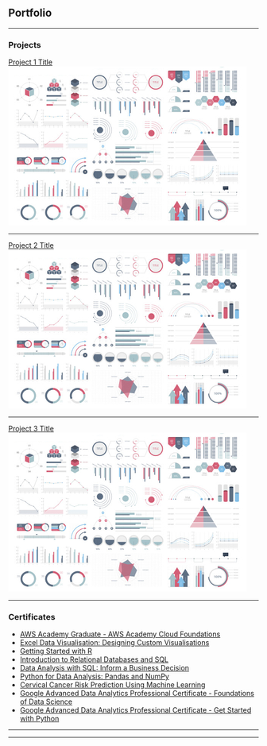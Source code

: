 ## Portfolio

---

### Projects

[Project 1 Title](/sample_page)
<img src="images/dummy_thumbnail.jpg?raw=true"/>

---
[Project 2 Title](/pdf/sample_presentation.pdf)
<img src="images/dummy_thumbnail.jpg?raw=true"/>

---
[Project 3 Title](http://example.com/)
<img src="images/dummy_thumbnail.jpg?raw=true"/>

---

### Certificates

- [AWS Academy Graduate - AWS Academy Cloud Foundations](https://www.credly.com/badges/23becfeb-c71d-4638-b37e-c5c9c82eef79/public_url)
- [Excel Data Visualisation: Designing Custom Visualisations](https://www.linkedin.com/learning/certificates/54d36ae59b57a0dc70db2353b52f34f9e102566e9ae317fca6f46aaaed025c3a?u=58640609)
- [Getting Started with R](https://www.coursera.org/account/accomplishments/certificate/G4QRYPKS9CGE)
- [Introduction to Relational Databases and SQL](https://www.coursera.org/account/accomplishments/certificate/39A3VKR2BPTA)
- [Data Analysis with SQL: Inform a Business Decision](https://www.coursera.org/account/accomplishments/certificate/RDKXKHNFEMWD)
- [Python for Data Analysis: Pandas and NumPy](https://www.coursera.org/account/accomplishments/certificate/A3RW3LXPLFX5)
- [Cervical Cancer Risk Prediction Using Machine Learning](https://www.coursera.org/account/accomplishments/certificate/7WTZTDMJCDW2)
- [Google Advanced Data Analytics Professional Certificate - Foundations of Data Science](https://www.coursera.org/account/accomplishments/certificate/MLNU9WMRVVAH)
- [Google Advanced Data Analytics Professional Certificate - Get Started with Python](https://www.coursera.org/account/accomplishments/verify/UAFVNDMXKEBE)

---




---
<!-- <p style="font-size:11px">Page template forked from <a href="https://github.com/evanca/quick-portfolio">evanca</a></p> -->
<!-- Remove above link if you don't want to attibute -->
